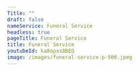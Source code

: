 ```yaml
---
Title: ""
draft: false
nameService: Funeral Service
headless: true
pageTitle: Funeral Service
title: Funeral Service
youtubeId: ka8opas8BEQ
image: /images/funeral-service-p-500.jpeg
---
```

